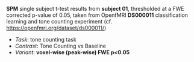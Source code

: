 **SPM** single subject t-test results from **subject 01**, thresholded at a FWE corrected p-value of 0.05, taken from OpenfMRI **DS000011** classification learning and tone counting experiment (cf. https://openfmri.org/dataset/ds000011/)

 - *Task*: tone counting task
 - *Contrast*: Tone Counting vs Baseline
 - *Variant*: **voxel-wise (peak-wise) FWE p\<0.05**
